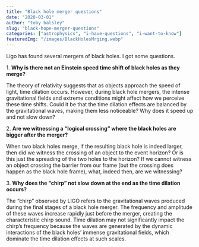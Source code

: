 ```yaml
---
title: "Black hole merger questions"
date: "2020-03-01"
author: "toby balsley" 
slug: "black-hope-merger-questions"
categories: ["astrophysics", "i-have-questions", "i-want-to-know"]
featuredImg: "/images/BlackHolesMrging.webp"
---
```


<!-- wp:paragraph -->
<p class="">Ligo has found several mergers of black holes.  I got some questions.</p>
<!-- /wp:paragraph -->

<!-- wp:paragraph -->
<p class="">1. <strong>Why is there not an Einstein speed time shift of black holes as they merge?</strong></p>
<!-- /wp:paragraph -->

<!-- wp:paragraph -->
<p class="">The theory of relativity suggests that as objects approach the speed of light, time dilation occurs. However, during black hole mergers, the intense gravitational fields and extreme conditions might affect how we perceive these time shifts. Could it be that the time dilation effects are balanced by the gravitational waves, making them less noticeable? Why does it speed up and not slow down?</p>
<!-- /wp:paragraph -->

<!-- wp:paragraph -->
<p class="">2. <strong>Are we witnessing a “logical crossing” where the black holes are bigger after the merger?</strong></p>
<!-- /wp:paragraph -->

<!-- wp:paragraph -->
<p class="">When two black holes merge, if the resulting black hole is indeed larger, then did we witness the crossing of an object to the event horizon?  Or is this just the spreading of the two holes to the horizon?  If we cannot witness an object crossing   the barrier from our frame (but the crossing does happen as the black hole frame), what, indeed then, are we witnessing?</p>
<!-- /wp:paragraph -->

<!-- wp:paragraph -->
<p class="">3. <strong>Why does the “chirp” not slow down at the end as the time dilation occurs?</strong></p>
<!-- /wp:paragraph -->

<!-- wp:paragraph -->
<p class="">The “chirp” observed by LIGO refers to the gravitational waves produced during the final stages of a black hole merger. The frequency and amplitude of these waves increase rapidly just before the merger, creating the characteristic chirp sound. Time dilation may not significantly impact the chirp’s frequency because the waves are generated by the dynamic interactions of the black holes’ immense gravitational fields, which dominate the time dilation effects at such scales.</p>
<!-- /wp:paragraph -->
